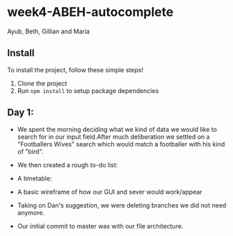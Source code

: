 # week4-ABEH-autocomplete
Ayub, Beth, Gillian and Maria

## Install

To install the project, follow these simple steps!

1. Clone the project
2. Run `npm install` to setup package dependencies


## Day 1:
- We spent the morning deciding what we kind of data we would like to search for in our input field.After much deliberation we settled on a "Footballers Wives" search which would match a footballer with his kind of "bird".
- We then created a rough to-do list:

- A timetable:

- A basic wireframe of how our GUI and sever would work/appear

- Taking on Dan's suggestion, we were deleting branches we did not need anymore. 

- Our initial commit to master was with our file architecture.

